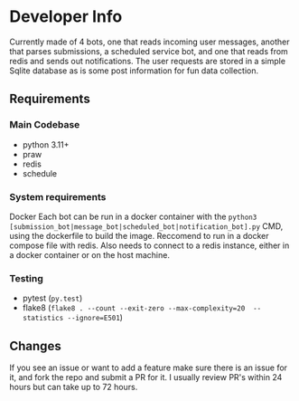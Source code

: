 # Developer Info
Currently made of 4 bots, one that reads incoming user messages, another that parses submissions, a scheduled service bot, and one that reads from redis and sends out notifications. The user requests are stored in a simple Sqlite database as is some post information for fun data collection.

## Requirements
### Main Codebase
* python 3.11+
* praw
* redis
* schedule

### System requirements
Docker
Each bot can be run in a docker container with the `python3 [submission_bot|message_bot|scheduled_bot|notification_bot].py` CMD, using the dockerfile to build the image.
Reccomend to run in a docker compose file with redis. Also needs to connect to a redis instance, either in a docker container or on the host machine.


### Testing
* pytest (`py.test`)
* flake8 (`flake8 . --count --exit-zero --max-complexity=20  --statistics --ignore=E501`)

## Changes
If you see an issue or want to add a feature make sure there is an issue for it, and fork the repo and submit a PR for it. I usually review PR's within 24 hours but can take up to 72 hours.
